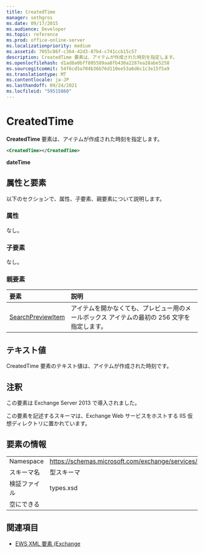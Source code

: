```yaml
---
title: CreatedTime
manager: sethgros
ms.date: 09/17/2015
ms.audience: Developer
ms.topic: reference
ms.prod: office-online-server
ms.localizationpriority: medium
ms.assetid: 7055c86f-c364-42d3-87b4-c741ccb15c57
description: CreatedTime 要素は、アイテムが作成された時刻を指定します。
ms.openlocfilehash: d1ad8a0bff805589aa8fb430a2287ea28abe5258
ms.sourcegitcommit: 54f6cd5a704b36b76d110ee53a6d6c1c3e15f5a9
ms.translationtype: MT
ms.contentlocale: ja-JP
ms.lasthandoff: 09/24/2021
ms.locfileid: "59515860"
---
```

# <a name="createdtime"></a>CreatedTime

**CreatedTime** 要素は、アイテムが作成された時刻を指定します。 
  
```xml
<CreatedTime></CreatedTime>
```

 **dateTime**
## <a name="attributes-and-elements"></a>属性と要素

以下のセクションで、属性、子要素、親要素について説明します。
  
### <a name="attributes"></a>属性

なし。
  
### <a name="child-elements"></a>子要素

なし。
  
### <a name="parent-elements"></a>親要素

|**要素**|**説明**|
|:-----|:-----|
|[SearchPreviewItem](searchpreviewitem.md) <br/> |アイテムを開かなくても、プレビュー用のメールボックス アイテムの最初の 256 文字を指定します。  <br/> |
   
## <a name="text-value"></a>テキスト値

CreatedTime 要素のテキスト値は、アイテムが作成された時刻です。 
  
## <a name="remarks"></a>注釈

この要素は Exchange Server 2013 で導入されました。
  
この要素を記述するスキーマは、Exchange Web サービスをホストする IIS 仮想ディレクトリに置かれています。
  
## <a name="element-information"></a>要素の情報

|||
|:-----|:-----|
|Namespace  <br/> |https://schemas.microsoft.com/exchange/services/2006/types  <br/> |
|スキーマ名  <br/> |型スキーマ  <br/> |
|検証ファイル  <br/> |types.xsd  <br/> |
|空にできる  <br/> ||
   
## <a name="see-also"></a>関連項目



- [EWS XML 要素 (Exchange](ews-xml-elements-in-exchange.md)

